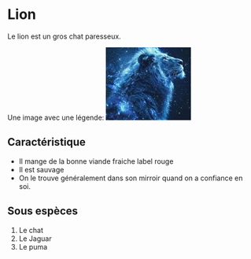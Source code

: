 # Lion

Le lion est un gros chat paresseux.

Une image avec une légende:
![Lion](lion.jpg)

## Caractéristique
- Il mange de la bonne viande fraiche label rouge
- Il est sauvage 
- On le trouve généralement dans son mirroir quand on a confiance en soi.

## Sous espèces
1. Le chat
2. Le Jaguar
3. Le puma
